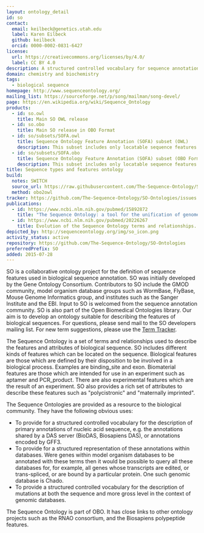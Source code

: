 ```yaml
---
layout: ontology_detail
id: so
contact:
  email: keilbeck@genetics.utah.edu
  label: Karen Eilbeck
  github: keilbeck
  orcid: 0000-0002-0831-6427
license:
  url: https://creativecommons.org/licenses/by/4.0/
  label: CC BY 4.0
description: A structured controlled vocabulary for sequence annotation, for the exchange of annotation data and for the description of sequence objects in databases.
domain: chemistry and biochemistry
tags:
  - biological sequence
homepage: http://www.sequenceontology.org/
mailing_list: https://sourceforge.net/p/song/mailman/song-devel/
page: https://en.wikipedia.org/wiki/Sequence_Ontology
products:
  - id: so.owl
    title: Main SO OWL release
  - id: so.obo
    title: Main SO release in OBO Format
  - id: so/subsets/SOFA.owl
    title: Sequence Ontology Feature Annotation (SOFA) subset (OWL)
    description: This subset includes only locatable sequence features and is designed for use in such outputs as GFF3
  - id: so/subsets/SOFA.obo
    title: Sequence Ontology Feature Annotation (SOFA) subset (OBO Format)
    description: This subset includes only locatable sequence features and is designed for use in such outputs as GFF3
title: Sequence types and features ontology
build:
  notes: SWITCH
  source_url: https://raw.githubusercontent.com/The-Sequence-Ontology/SO-Ontologies/master/so.obo
  method: obo2owl
tracker: https://github.com/The-Sequence-Ontology/SO-Ontologies/issues
publications:
  - id: https://www.ncbi.nlm.nih.gov/pubmed/15892872
    title: "The Sequence Ontology: a tool for the unification of genome annotations."
  - id: https://www.ncbi.nlm.nih.gov/pubmed/20226267
    title: Evolution of the Sequence Ontology terms and relationships.
depicted_by: http://sequenceontology.org/img/so_icon.png
activity_status: active
repository: https://github.com/The-Sequence-Ontology/SO-Ontologies
preferredPrefix: SO
added: 2015-07-28
---
```


SO is a collaborative ontology project for the definition of sequence features used in biological sequence annotation. SO was initially developed by the Gene Ontology Consortium. Contributors to SO include the GMOD community, model organism database groups such as WormBase, FlyBase, Mouse Genome Informatics group, and institutes such as the Sanger Institute and the EBI. Input to SO is welcomed from the sequence annotation community. SO is also part of the Open Biomedical Ontologies library. Our aim is to develop an ontology suitable for describing the features of biological sequences. For questions, please send mail to the SO developers mailing list. For new term suggestions, please use the [Term Tracker](https://github.com/The-Sequence-Ontology/SO-Ontologies/issues).

 The Sequence Ontology is a set of terms and relationships used to describe the features and attributes of biological sequence. SO includes different kinds of features which can be located on the sequence. Biological features are those which are defined by their disposition to be involved in a biological process. Examples are binding_site and exon. Biomaterial features are those which are intended for use in an experiment such as aptamer and PCR_product. There are also experimental features which are the result of an experiment. SO also provides a rich set of attributes to describe these features such as "polycistronic" and "maternally imprinted".

The Sequence Ontologies are provided as a resource to the biological community. They have the following obvious uses:

 * To provide for a structured controlled vocabulary for the description of primary annotations of nucleic acid sequence, e.g. the annotations shared by a DAS server (BioDAS, Biosapiens DAS), or annotations encoded by GFF3.
 * To provide for a structured representation of these annotations within databases. Were genes within model organism databases to be annotated with these terms then it would be possible to query all these databases for, for example, all genes whose transcripts are edited, or trans-spliced, or are bound by a particular protein. One such genomic database is Chado.
 * To provide a structured controlled vocabulary for the description of mutations at both the sequence and more gross level in the context of genomic databases.

The Sequence Ontology is part of OBO. It has close links to other ontology projects such as the RNAO consortium, and the Biosapiens polypeptide features.
